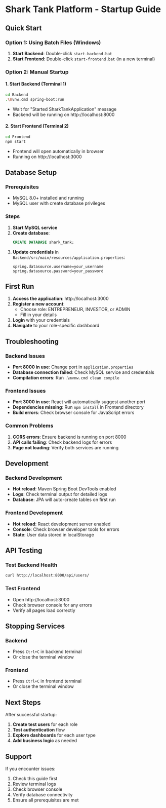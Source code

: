 # Shark Tank Platform - Startup Guide

## Quick Start

### Option 1: Using Batch Files (Windows)
1. **Start Backend**: Double-click `start-backend.bat`
2. **Start Frontend**: Double-click `start-frontend.bat` (in a new terminal)

### Option 2: Manual Startup

#### 1. Start Backend (Terminal 1)
```bash
cd Backend
.\mvnw.cmd spring-boot:run
```
- Wait for "Started SharkTankApplication" message
- Backend will be running on http://localhost:8000

#### 2. Start Frontend (Terminal 2)
```bash
cd Frontend
npm start
```
- Frontend will open automatically in browser
- Running on http://localhost:3000

## Database Setup

### Prerequisites
- MySQL 8.0+ installed and running
- MySQL user with create database privileges

### Steps
1. **Start MySQL service**
2. **Create database**:
   ```sql
   CREATE DATABASE shark_tank;
   ```
3. **Update credentials** in `Backend/src/main/resources/application.properties`:
   ```properties
   spring.datasource.username=your_username
   spring.datasource.password=your_password
   ```

## First Run

1. **Access the application**: http://localhost:3000
2. **Register a new account**:
   - Choose role: ENTREPRENEUR, INVESTOR, or ADMIN
   - Fill in your details
3. **Login** with your credentials
4. **Navigate** to your role-specific dashboard

## Troubleshooting

### Backend Issues
- **Port 8000 in use**: Change port in `application.properties`
- **Database connection failed**: Check MySQL service and credentials
- **Compilation errors**: Run `.\mvnw.cmd clean compile`

### Frontend Issues
- **Port 3000 in use**: React will automatically suggest another port
- **Dependencies missing**: Run `npm install` in Frontend directory
- **Build errors**: Check browser console for JavaScript errors

### Common Problems
1. **CORS errors**: Ensure backend is running on port 8000
2. **API calls failing**: Check backend logs for errors
3. **Page not loading**: Verify both services are running

## Development

### Backend Development
- **Hot reload**: Maven Spring Boot DevTools enabled
- **Logs**: Check terminal output for detailed logs
- **Database**: JPA will auto-create tables on first run

### Frontend Development
- **Hot reload**: React development server enabled
- **Console**: Check browser developer tools for errors
- **State**: User data stored in localStorage

## API Testing

### Test Backend Health
```bash
curl http://localhost:8000/api/users/
```

### Test Frontend
- Open http://localhost:3000
- Check browser console for any errors
- Verify all pages load correctly

## Stopping Services

### Backend
- Press `Ctrl+C` in backend terminal
- Or close the terminal window

### Frontend
- Press `Ctrl+C` in frontend terminal
- Or close the terminal window

## Next Steps

After successful startup:
1. **Create test users** for each role
2. **Test authentication** flow
3. **Explore dashboards** for each user type
4. **Add business logic** as needed

## Support

If you encounter issues:
1. Check this guide first
2. Review terminal logs
3. Check browser console
4. Verify database connectivity
5. Ensure all prerequisites are met
